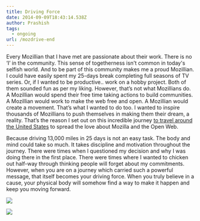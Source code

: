 ```yaml
---
title: Driving Force
date: 2014-09-09T18:43:14.538Z
author: Prashish
tags:
  - ongoing
url: /mozdrive-end
---
```

Every Mozillian that I have met are passionate about their work. There is no ‘I’ in the community. This sense of togetherness isn't common in today's selfish world. And to be part of this community makes me a proud Mozillian. I could have easily spent my 25-days break completing full seasons of TV series. Or, if I wanted to be productive.. work on a hobby project. Both of them sounded fun as per my liking. However, that’s not what Mozillians do. A Mozillian would spend their free time taking actions to build communities. A Mozillian would work to make the web free and open. A Mozillian would create a movement. That’s what I wanted to do too. I wanted to inspire thousands of Mozillians to push themselves in making them their dream, a reality. That’s the reason I set out on this incredible journey [to travel around the United States](https://twitter.com/mozdrive) to spread the love about Mozilla and the Open Web.

Because driving 13,000 miles in 25 days is not an easy task. The body and mind could take so much. It takes discipline and motivation throughout the journey. There were times when I questioned my decision and why I was doing there in the first place. There were times where I wanted to chicken out half-way through thinking people will forget about my commitments. However, when you are on a journey which carried such a powerful message, that itself becomes your driving force. When you truly believe in a cause, your physical body will somehow find a way to make it happen and keep you moving forward.



![](/img/1_aoe42n8aodekd4shftr44w.jpeg)

![](/img/1_ne8d0zmelwfttrklahui4w.jpeg)
